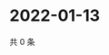 # 2022-01-13

共 0 条

<!-- BEGIN WEIBO -->
<!-- 最后更新时间 Thu Jan 13 2022 07:00:37 GMT+0800 (China Standard Time) -->

<!-- END WEIBO -->
